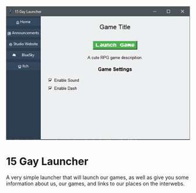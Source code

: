 ![LauncherScreenShot](https://github.com/safejoy/15-Gay-Launcher/blob/master/Images/Screenshot_233.png)

# 15 Gay Launcher

A very simple launcher that will launch our games, as well as give you some information about us, our games, and links to our places on the interwebs.
